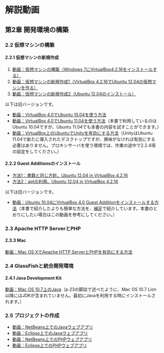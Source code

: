 # 解説動画

## 第2章 開発環境の構築

### 2.2 仮想マシンの構築

#### 2.2.1 仮想マシンの新規作成

1. [動画：仮想マシンの構築（Windows 7にVirtualBox4.2.16をインストールする）](http://youtu.be/6mVr4APoPN8)
1. [動画：仮想マシンの新規作成1（VirtualBox 4.2.16でUbuntu 12.04の仮想マシンを作る）](http://youtu.be/HMGZSxsU_CQ)
1. [動画：仮想マシンの新規作成2（Ubuntu 12.04のインストール）](http://youtu.be/9Bb2l05pHSA)

以下は旧バージョンです。

* [動画：VirtualBox 4.0でUbuntu 10.04を使う方法](http://youtu.be/MYdxzHlSkL4)
* [動画：VirtualBox 4.0でUbuntu 11.04を使う方法](http://youtu.be/hGHUTp8jMK4)（本書で利用しているのはUbuntu 10.04ですが、Ubuntu 11.04でも本書の内容を試すことができます。）
* [動画：VirtualBox上のUbuntuでUnityを有効にする方法](http://youtu.be/X18S9Ktd6aQ)（UnityはUbuntu 11.04で新たに導入されたデスクトップですが、興味がなければ有効にする必要はありません。プロキシサーバを使う環境では、作業の途中で2.2.4項の設定をしてください。）

#### 2.2.2 Guest Additionsのインストール

* [方法1：書籍と同じ方針。Ubuntu 12.04 in VirtualBox 4.2.16](http://youtu.be/HXP9FJK6apk)
* [方法2：aptの利用。Ubuntu 12.04 in VirtualBox 4.2.16](http://youtu.be/ey_V6nDIHME)

以下は旧バージョンです。

* [動画：Ubuntu 10.04にVirtualBox 4.0 Guest Additionをインストールする方法](http://youtu.be/DlShag2A5Nk)（本書で紹介したよりも簡単な方法を、[補足](https://github.com/taroyabuki/webbook2/blob/master/supplement.md)で紹介しています。本書のとおりにしたい場合はこの動画を参考にしてください。）

### 2.3 Apache HTTP ServerとPHP

#### 2.3.3 Mac

[動画：Mac OS XでApache HTTP ServerとPHPを有効にする方法](http://youtu.be/heiXSqh3mDQ)

### 2.4 GlassFishと統合開発環境

#### 2.4.1 Java Development Kit

[動画：Mac OS 10.7上のJava](http://youtu.be/36R485Rul7I)（p.23の脚註で述べたように、Mac OS 10.7 Lion以降にはJDKが含まれていません。最初にJavaを利用する時にインストールされます。）

### 2.5 プロジェクトの作成

* [動画：NetBeans上でのJavaウェブアプリ](http://youtu.be/YwWZNSE3e94)
* [動画：Eclipse上でのJavaウェブアプリ](http://youtu.be/RqRFsQjYq-E)
* [動画：NetBeans上でのPHPウェブアプリ](http://youtu.be/3118hz3bZpA)
* [動画：Eclipse上でのPHPウェブアプリ](http://youtu.be/DcPCQK0qqgY)
